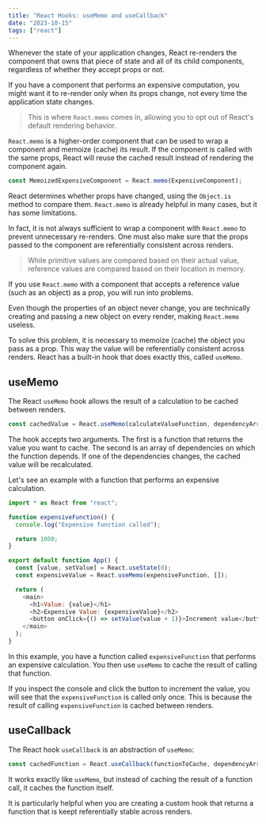 ```yaml
---
title: "React Hooks: useMemo and useCallback"
date: "2023-10-15"
tags: ["react"]
---
```


Whenever the state of your application changes, React re-renders the component that owns that piece of state and all of its child components, regardless of whether they accept props or not.

If you have a component that performs an expensive computation, you might want it to re-render only when its props change, not every time the application state changes.

> This is where `React.memo` comes in, allowing you to opt out of React's default rendering behavior.

`React.memo` is a higher-order component that can be used to wrap a component and memoize (cache) its result. If the component is called with the same props, React will reuse the cached result instead of rendering the component again.

```js
const MemoizedExpensiveComponent = React.memo(ExpensiveComponent);
```

React determines whether props have changed, using the `Object.is` method to compare them. `React.memo` is already helpful in many cases, but it has some limitations.

In fact, it is not always sufficient to wrap a component with `React.memo` to prevent unnecessary re-renders. One must also make sure that the props passed to the component are referentially consistent across renders.

> While primitive values are compared based on their actual value, reference values are compared based on their location in memory.

If you use `React.memo` with a component that accepts a reference value (such as an object) as a prop, you will run into problems.

Even though the properties of an object never change, you are technically creating and passing a new object on every render, making `React.memo` useless.

To solve this problem, it is necessary to memoize (cache) the object you pass as a prop. This way the value will be referentially consistent across renders. React has a built-in hook that does exactly this, called `useMemo`.

## useMemo

The React `useMemo` hook allows the result of a calculation to be cached between renders.

```js
const cachedValue = React.useMemo(calculateValueFunction, dependencyArray);
```

The hook accepts two arguments. The first is a function that returns the value you want to cache. The second is an array of dependencies on which the function depends. If one of the dependencies changes, the cached value will be recalculated.

Let's see an example with a function that performs an expensive calculation.

```js
import * as React from "react";

function expensiveFunction() {
  console.log("Expensive function called");

  return 1000;
}

export default function App() {
  const [value, setValue] = React.useState(0);
  const expensiveValue = React.useMemo(expensiveFunction, []);

  return (
    <main>
      <h1>Value: {value}</h1>
      <h2>Expensive Value: {expensiveValue}</h2>
      <button onClick={() => setValue(value + 1)}>Increment value</button>
    </main>
  );
}
```

In this example, you have a function called `expensiveFunction` that performs an expensive calculation. You then use `useMemo` to cache the result of calling that function.

If you inspect the console and click the button to increment the value, you will see that the `expensiveFunction` is called only once. This is because the result of calling `expensiveFunction` is cached between renders.

## useCallback

The React hook `useCallback` is an abstraction of `useMemo`:

```js
const cachedFunction = React.useCallback(functionToCache, dependencyArray);
```

It works exactly like `useMemo`, but instead of caching the result of a function call, it caches the function itself.

It is particularly helpful when you are creating a custom hook that returns a function that is keept referentially stable across renders.
